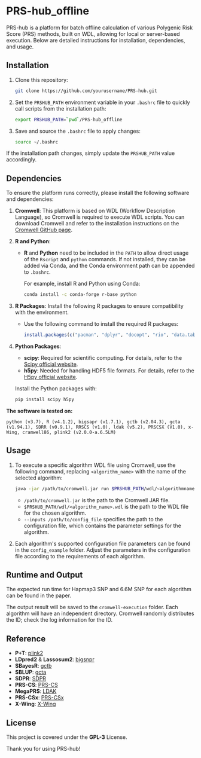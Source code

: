 # PRS-hub_offline

PRS-hub is a platform for batch offline calculation of various Polygenic Risk Score (PRS) methods, built on WDL, allowing for local or server-based execution. Below are detailed instructions for installation, dependencies, and usage.

## Installation

1. Clone this repository:

    ```bash
    git clone https://github.com/yourusername/PRS-hub.git
    ```

2. Set the `PRSHUB_PATH` environment variable in your `.bashrc` file to quickly call scripts from the installation path:

    ```bash
    export PRSHUB_PATH=`pwd`/PRS-hub_offline
    ```

3. Save and source the `.bashrc` file to apply changes:

    ```bash
    source ~/.bashrc
    ```

If the installation path changes, simply update the `PRSHUB_PATH` value accordingly.

## Dependencies

To ensure the platform runs correctly, please install the following software and dependencies:

1. **Cromwell**: This platform is based on WDL (Workflow Description Language), so Cromwell is required to execute WDL scripts. You can download Cromwell and refer to the installation instructions on the [Cromwell GitHub page](https://github.com/broadinstitute/cromwell).

2. **R and Python**:
   - **R** and **Python** need to be included in the `PATH` to allow direct usage of the `Rscript` and `python` commands. If not installed, they can be added via Conda, and the Conda environment path can be appended to `.bashrc`.

     For example, install R and Python using Conda:

     ```bash
     conda install -c conda-forge r-base python
     ```

3. **R Packages**: Install the following R packages to ensure compatibility with the environment.
   - Use the following command to install the required R packages:

     ```R
     install.packages(c("pacman", "dplyr", "docopt", "rio", "data.table", "magrittr", "bigsnpr"))
     ```

4. **Python Packages**:
   - **scipy**: Required for scientific computing. For details, refer to the [Scipy official website](https://www.scipy.org/).
   - **h5py**: Needed for handling HDF5 file formats. For details, refer to the [H5py official website](https://www.h5py.org/).

   Install the Python packages with:

   ```bash
   pip install scipy h5py
   ```
**The software is tested on:**

   ```text
   python (v3.7), R (v4.1.2), bigsapr (v1.7.1), gctb (v2.04.3), gcta (v1.94.1), SDRR (v0.9.1), RRSCS (v1.0), ldak (v5.2), PRSCSX (V1.0), x-Wing, cramwell86, plink2 (v2.0.0-a.6.5LM)
   ```

## Usage

1. To execute a specific algorithm WDL file using Cromwell, use the following command, replacing `<algorithm_name>` with the name of the selected algorithm:

    ```bash
    java -jar /path/to/cromwell.jar run $PRSHUB_PATH/wdl/<algorithmname>.wdl --inputs /path/to/config_file
    ```

   - `/path/to/cromwell.jar` is the path to the Cromwell JAR file.
   - `$PRSHUB_PATH/wdl/<algorithm_name>.wdl` is the path to the WDL file for the chosen algorithm.
   - `--inputs /path/to/config_file` specifies the path to the configuration file, which contains the parameter settings for the algorithm.

2. Each algorithm's supported configuration file parameters can be found in the `config_example` folder. Adjust the parameters in the configuration file according to the requirements of each algorithm.

## Runtime and Output

The expected run time for Hapmap3 SNP and 6.6M SNP for each algorithm can be found in the paper.

The output result will be saved to the `cromwell-execution` folder. Each algorithm will have an independent directory. Cromwell randomly distributes the ID; check the log information for the ID.

## Reference

- **P+T**: [plink2](https://www.cog-genomics.org/plink/2.0/)
- **LDpred2** & **Lassosum2**: [bigsnpr](https://github.com/privefl/bigsnpr)
- **SBayesR**: [gctb](https://gctbhub.cloud.edu.au/software/gctb/#Overview)
- **SBLUP**: [gcta](https://yanglab.westlake.edu.cn/software/gcta/#Overview)
- **SDPR**: [SDPR](https://github.com/eldronzhou/SDPR)
- **PRS-CS**: [PRS-CS](https://github.com/getian107/PRScs)
- **MegaPRS**: [LDAK](https://dougspeed.com/megaprs/)
- **PRS-CSx**: [PRS-CSx](https://github.com/getian107/PRScsx)
- **X-Wing**: [X-Wing](https://github.com/qlu-lab/X-Wing)

## License

This project is covered under the **GPL-3** License.

Thank you for using PRS-hub!
